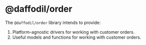 # @daffodil/order

The `@daffodil/order` library intends to provide:

1. Platform-agnostic drivers for working with customer orders.
2. Useful models and functions for working with customer orders.

